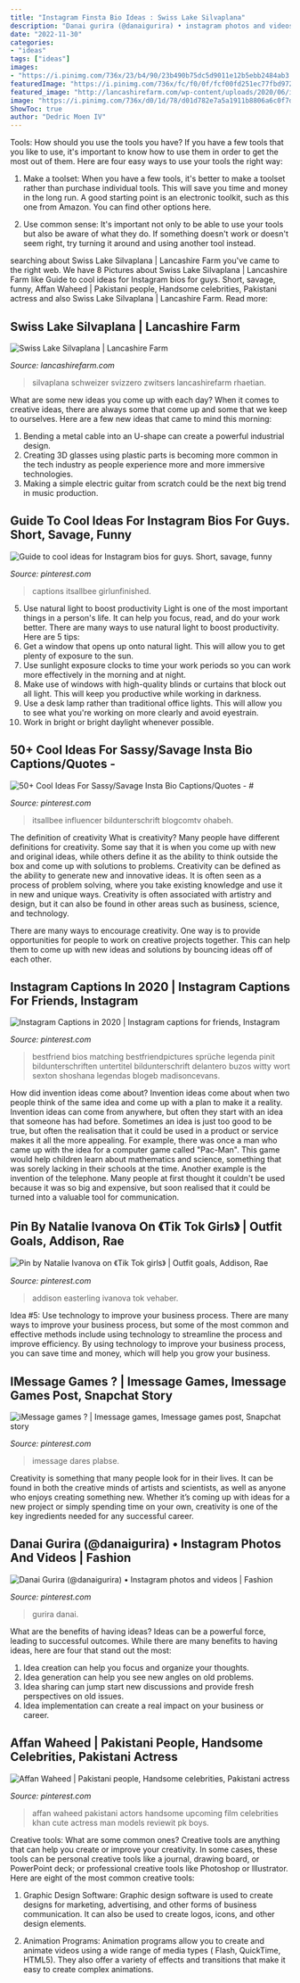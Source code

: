 ```yaml
---
title: "Instagram Finsta Bio Ideas : Swiss Lake Silvaplana"
description: "Danai gurira (@danaigurira) • instagram photos and videos"
date: "2022-11-30"
categories:
- "ideas"
tags: ["ideas"]
images:
- "https://i.pinimg.com/736x/23/b4/90/23b490b75dc5d9011e12b5ebb2484ab3.jpg"
featuredImage: "https://i.pinimg.com/736x/fc/f0/0f/fcf00fd251ec77fbd97292d9dd1c1757.jpg"
featured_image: "http://lancashirefarm.com/wp-content/uploads/2020/06/iStock-181973595-scaled-1536x1021.jpg"
image: "https://i.pinimg.com/736x/d0/1d/78/d01d782e7a5a1911b8806a6c0f7dbe77.jpg"
ShowToc: true
author: "Dedric Moen IV"
---
```



Tools: How should you use the tools you have?
If you have a few tools that you like to use, it's important to know how to use them in order to get the most out of them. Here are four easy ways to use your tools the right way:
1) Make a toolset: When you have a few tools, it's better to make a toolset rather than purchase individual tools. This will save you time and money in the long run. A good starting point is an electronic toolkit, such as this one from Amazon. You can find other options here.

2) Use common sense: It's important not only to be able to use your tools but also be aware of what they do. If something doesn't work or doesn't seem right, try turning it around and using another tool instead.

	

		
searching about Swiss Lake Silvaplana | Lancashire Farm you've came to the right web. We have 8 Pictures about Swiss Lake Silvaplana | Lancashire Farm like Guide to cool ideas for Instagram bios for guys. Short, savage, funny, Affan Waheed | Pakistani people, Handsome celebrities, Pakistani actress and also Swiss Lake Silvaplana | Lancashire Farm. Read more:
		
    
## Swiss Lake Silvaplana | Lancashire Farm

<img loading=lazy src="http://lancashirefarm.com/wp-content/uploads/2020/06/iStock-181973595-scaled-1536x1021.jpg" onerror="this.onerror=null;this.src='https://tse2.mm.bing.net/th?id=OIP.R7_D9o68trm-UoeWudcOLAHaE7&amp;pid=15.1';" alt="Swiss Lake Silvaplana | Lancashire Farm">

_Source: lancashirefarm.com_

>silvaplana schweizer svizzero zwitsers lancashirefarm rhaetian. 

	

What are some new ideas you come up with each day?
When it comes to creative ideas, there are always some that come up and some that we keep to ourselves. Here are a few new ideas that came to mind this morning: 
1. Bending a metal cable into an U-shape can create a powerful industrial design.
2. Creating 3D glasses using plastic parts is becoming more common in the tech industry as people experience more and more immersive technologies.
3. Making a simple electric guitar from scratch could be the next big trend in music production.

    
## Guide To Cool Ideas For Instagram Bios For Guys. Short, Savage, Funny

<img loading=lazy src="https://i.pinimg.com/736x/33/5e/41/335e41d16ff8f94cc230a9699d0431d1.jpg" onerror="this.onerror=null;this.src='https://tse3.mm.bing.net/th?id=OIP.iBTHIFU_tuAPnKN2pvfInwHaLH&amp;pid=15.1';" alt="Guide to cool ideas for Instagram bios for guys. Short, savage, funny">

_Source: pinterest.com_

>captions itsallbee girlunfinished. 

	

5) Use natural light to boost productivity
Light is one of the most important things in a person's life. It can help you focus, read, and do your work better. There are many ways to use natural light to boost productivity. Here are 5 tips:
1) Get a window that opens up onto natural light. This will allow you to get plenty of exposure to the sun.
2) Use sunlight exposure clocks to time your work periods so you can work more effectively in the morning and at night.
3) Make use of windows with high-quality blinds or curtains that block out all light. This will keep you productive while working in darkness.
4) Use a desk lamp rather than traditional office lights. This will allow you to see what you're working on more clearly and avoid eyestrain.
5) Work in bright or bright daylight whenever possible.

    
## 50+ Cool Ideas For Sassy/Savage Insta Bio Captions/Quotes - #

<img loading=lazy src="https://i.pinimg.com/736x/23/b4/90/23b490b75dc5d9011e12b5ebb2484ab3.jpg" onerror="this.onerror=null;this.src='https://tse4.mm.bing.net/th?id=OIP.VeeeQ58nVgREVDyOwrvMqgHaLH&amp;pid=15.1';" alt="50+ Cool Ideas For Sassy/Savage Insta Bio Captions/Quotes - #">

_Source: pinterest.com_

>itsallbee influencer bildunterschrift blogcomtv ohabeh. 

	

The definition of creativity
What is creativity? Many people have different definitions for creativity. Some say that it is when you come up with new and original ideas, while others define it as the ability to think outside the box and come up with solutions to problems.
Creativity can be defined as the ability to generate new and innovative ideas. It is often seen as a process of problem solving, where you take existing knowledge and use it in new and unique ways. Creativity is often associated with artistry and design, but it can also be found in other areas such as business, science, and technology.

There are many ways to encourage creativity. One way is to provide opportunities for people to work on creative projects together. This can help them to come up with new ideas and solutions by bouncing ideas off of each other.

    
## Instagram Captions In 2020 | Instagram Captions For Friends, Instagram

<img loading=lazy src="https://i.pinimg.com/736x/fc/f0/0f/fcf00fd251ec77fbd97292d9dd1c1757.jpg" onerror="this.onerror=null;this.src='https://tse4.mm.bing.net/th?id=OIP.CAqpvuqSr4jlxCY8qNwYpAHaNJ&amp;pid=15.1';" alt="Instagram Captions in 2020 | Instagram captions for friends, Instagram">

_Source: pinterest.com_

>bestfriend bios matching bestfriendpictures sprüche legenda pinit bildunterschriften untertitel bildunterschrift delantero buzos witty wort sexton shoshana legendas blogeb madisoncevans. 

	

How did invention ideas come about?
Invention ideas come about when two people think of the same idea and come up with a plan to make it a reality. Invention ideas can come from anywhere, but often they start with an idea that someone has had before. Sometimes an idea is just too good to be true, but often the realisation that it could be used in a product or service makes it all the more appealing. For example, there was once a man who came up with the idea for a computer game called "Pac-Man". This game would help children learn about mathematics and science, something that was sorely lacking in their schools at the time. Another example is the invention of the telephone. Many people at first thought it couldn't be used because it was so big and expensive, but soon realised that it could be turned into a valuable tool for communication.

    
## Pin By Natalie Ivanova On 《Tik Tok Girls》 | Outfit Goals, Addison, Rae

<img loading=lazy src="https://i.pinimg.com/736x/ee/46/f8/ee46f88602aea641ab0326fbb9543189.jpg" onerror="this.onerror=null;this.src='https://tse4.mm.bing.net/th?id=OIP.6HkwFKWyPKnrUzKcLagoPgHaHa&amp;pid=15.1';" alt="Pin by Natalie Ivanova on 《Tik Tok girls》 | Outfit goals, Addison, Rae">

_Source: pinterest.com_

>addison easterling ivanova tok vehaber. 

	

Idea #5: Use technology to improve your business process.
There are many ways to improve your business process, but some of the most common and effective methods include using technology to streamline the process and improve efficiency. By using technology to improve your business process, you can save time and money, which will help you grow your business.

    
## IMessage Games ? | Imessage Games, Imessage Games Post, Snapchat Story

<img loading=lazy src="https://i.pinimg.com/736x/4a/39/7a/4a397af80da328f0fc365d5dcd79c32f.jpg" onerror="this.onerror=null;this.src='https://tse3.mm.bing.net/th?id=OIP.xgmtM2nDY695ZvZYDBYc1gHaL8&amp;pid=15.1';" alt="iMessage games ? | Imessage games, Imessage games post, Snapchat story">

_Source: pinterest.com_

>imessage dares plabse. 

	

Creativity is something that many people look for in their lives. It can be found in both the creative minds of artists and scientists, as well as anyone who enjoys creating something new. Whether it’s coming up with ideas for a new project or simply spending time on your own, creativity is one of the key ingredients needed for any successful career.

    
## Danai Gurira (@danaigurira) • Instagram Photos And Videos | Fashion

<img loading=lazy src="https://i.pinimg.com/736x/d0/1d/78/d01d782e7a5a1911b8806a6c0f7dbe77.jpg" onerror="this.onerror=null;this.src='https://tse2.mm.bing.net/th?id=OIP.alcOEDzWgRzh0vzZRj3PBAHaHa&amp;pid=15.1';" alt="Danai Gurira (@danaigurira) • Instagram photos and videos | Fashion">

_Source: pinterest.com_

>gurira danai. 

	

What are the benefits of having ideas?
Ideas can be a powerful force, leading to successful outcomes. While there are many benefits to having ideas, here are four that stand out the most: 
1. Idea creation can help you focus and organize your thoughts.
2. Idea generation can help you see new angles on old problems.
3. Idea sharing can jump start new discussions and provide fresh perspectives on old issues. 
4. Idea implementation can create a real impact on your business or career.

    
## Affan Waheed | Pakistani People, Handsome Celebrities, Pakistani Actress

<img loading=lazy src="https://i.pinimg.com/736x/3f/18/fe/3f18fecbaaf522063445c9b6b13d3325.jpg" onerror="this.onerror=null;this.src='https://tse4.mm.bing.net/th?id=OIP.zfx7FxNTwBfPwPws_2hsIQAAAA&amp;pid=15.1';" alt="Affan Waheed | Pakistani people, Handsome celebrities, Pakistani actress">

_Source: pinterest.com_

>affan waheed pakistani actors handsome upcoming film celebrities khan cute actress man models reviewit pk boys. 

	

Creative tools: What are some common ones?
Creative tools are anything that can help you create or improve your creativity. In some cases, these tools can be personal creative tools like a journal, drawing board, or PowerPoint deck; or professional creative tools like Photoshop or Illustrator. Here are eight of the most common creative tools:
1. Graphic Design Software: Graphic design software is used to create designs for marketing, advertising, and other forms of business communication. It can also be used to create logos, icons, and other design elements.

2. Animation Programs: Animation programs allow you to create and animate videos using a wide range of media types ( Flash, QuickTime, HTML5). They also offer a variety of effects and transitions that make it easy to create complex animations.


